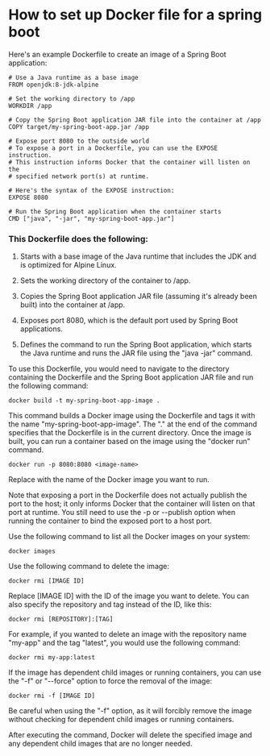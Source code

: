 # How to set up Docker file for a spring boot 

Here's an example Dockerfile to create an image of a Spring Boot application:

```
# Use a Java runtime as a base image
FROM openjdk:8-jdk-alpine

# Set the working directory to /app
WORKDIR /app

# Copy the Spring Boot application JAR file into the container at /app
COPY target/my-spring-boot-app.jar /app

# Expose port 8080 to the outside world
# To expose a port in a Dockerfile, you can use the EXPOSE instruction. 
# This instruction informs Docker that the container will listen on the 
# specified network port(s) at runtime.

# Here's the syntax of the EXPOSE instruction:
EXPOSE 8080

# Run the Spring Boot application when the container starts
CMD ["java", "-jar", "my-spring-boot-app.jar"]

```

### This Dockerfile does the following:

1. Starts with a base image of the Java runtime that includes the JDK and is optimized for Alpine Linux.

2. Sets the working directory of the container to /app.

3. Copies the Spring Boot application JAR file (assuming it's already been built) into the container at /app.

4. Exposes port 8080, which is the default port used by Spring Boot applications.

5. Defines the command to run the Spring Boot application, which starts the 
Java runtime and runs the JAR file using the "java -jar" command.

To use this Dockerfile, you would need to navigate to the directory containing the Dockerfile and the Spring Boot application JAR file and run the following command:

```
docker build -t my-spring-boot-app-image .
```

This command builds a Docker image using the Dockerfile and tags it with the name "my-spring-boot-app-image". The "." at the end of the command specifies that the Dockerfile is in the current directory. Once the image is built, you can run a container based on the image using the "docker run" command. 

```
docker run -p 8080:8080 <image-name>
```
Replace <image-name> with the name of the Docker image you want to run.

Note that exposing a port in the Dockerfile does not actually publish the port to the host; it only informs Docker that the container will listen on that port at runtime. You still need to use the -p or --publish option when running the container to bind the exposed port to a host port.

Use the following command to list all the Docker images on your system:
```
docker images
```

Use the following command to delete the image:

```
docker rmi [IMAGE ID]
```
Replace [IMAGE ID] with the ID of the image you want to delete. You can also specify the repository and tag instead of the ID, like this:

```
docker rmi [REPOSITORY]:[TAG]
```

For example, if you wanted to delete an image with the repository name "my-app" and the tag "latest", you would use the following command:

```
docker rmi my-app:latest
```


If the image has dependent child images or running containers, you can use the "-f" or "--force" option to force the removal of the image:

```
docker rmi -f [IMAGE ID]
```

Be careful when using the "-f" option, as it will forcibly remove the image without checking for dependent child images or running containers.

After executing the command, Docker will delete the specified image and any dependent child images that are no longer needed.





